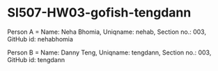 # SI507-HW03-gofish-tengdann

Person A = Name: Neha Bhomia, Uniqname: nehab, Section no.: 003, GitHub id: nehabhomia

Person B = Name: Danny Teng, Uniqname: tengdann, Section no.: 003, GitHub id: tengdann
